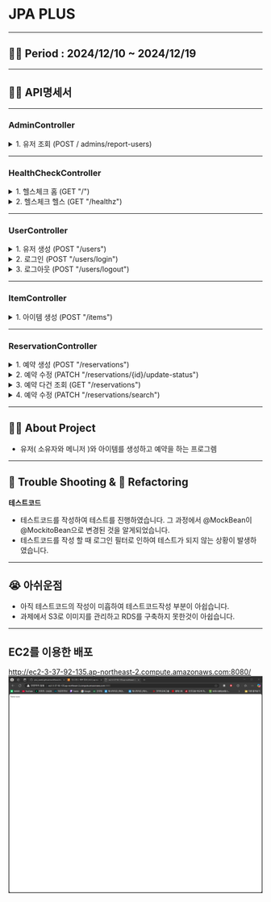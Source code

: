 # JPA PLUS

---
## 👨‍💻 Period : 2024/12/10 ~ 2024/12/19

---

## 👨‍💻 API명세서

---

### AdminController

<details>
<summary>1. 유저 조회 (POST / admins/report-users)</summary>

- 요청
  - **Headers**:
    - Content-Type: application/json
    - 조회 할 유저들의 유저 아이디
  - **Body**:

  ```json
  {
      "userIds": [1, 2, 3]
  }
  ```

  - 설명:

  | # | 이름 | 타입 | 설명 | Required |
  |---|-----|------|-----|----------------|
  |1|userIds|List<Long>|유저들의 아이디|X|
</details>

---
### HealthCheckController

<details>
<summary>1. 헬스체크 홈 (GET "/")</summary>

- 요청
    - **Headers**: 없음
    - 설명: 홈 api로 String "home-aws"를 반환해줍니다.
</details>

<details>
<summary>2. 헬스체크 헬스 (GET "/healthz")</summary>

- 요청
    - **Headers**: 없음
    - 설명: 헬스 api로 String "healthz-aws"를 반환해줍니다.
</details>

---
### UserController

<details>
<summary>1. 유저 생성 (POST "/users")</summary>

- 요청
    - **Headers**:
        - Content-Type: application/json
        - 가입할 유저 정보
    - **Body**:

  ```json
  {
      "email": "test@test.com",
      "nickname": "name",
      "password": "test1234",
      "role": "user"
  }
  ```
  
    - 설명:

  | # | 이름       | 타입     | 설명       | Required |
    |---|----------|--------|----------|----------------|
  | 1 | email    | String | 유저의 이메일  |X|
  | 2 | nickname | String | 유저의 닉네임  |X|
  | 3 | password | String | 유저의 비밀번호 |X|
  | 4 | role     | String | 계정 권한    |X|
- 
</details>

<details>
<summary>2. 로그인 (POST "/users/login")</summary>

- 요청
    - **Headers**:
        - Content-Type: application/json
        - 로그인 이메일과 비밀번호
    - **Body**:

  ```json
  {
      "email": "test@test.com",
      "password": "test1234"
  }
  ```

    - 설명:

  | # | 이름       | 타입     | 설명       | Required |
      |---|----------|--------|----------|----------------|
  | 1 | email    | String | 유저의 이메일  |X|
  | 2 | password | String | 유저의 비밀번호 |X|

</details>

<details>
<summary>3. 로그아웃 (POST "/users/logout")</summary>

- 요청
    - **Headers**: 없음
    - 설명: 유저 로그아웃과 세션 삭제

</details>

---
### ItemController

<details>
<summary>1. 아이템 생성 (POST "/items")</summary>

- 요청
    - **Headers**:
        - Content-Type: application/json
        - 생성할 아이템 정보
    - **Body**:

  ```json
  {
      "name": "item name",
      "description": "item description",
      "managerId": 2,
      "ownerId": 1
  }
  ```

    - 설명:

  | # | 이름          | 타입     | 설명       | Required |
      |---|-------------|--------|----------|----------|
  | 1 | name        | String | 아이템의 이름  | X        |
  | 2 | description | String | 아이템의 설명  | X        |
  | 3 | managerId   | Long   | 메니저의 아이디 | O        |
  | 4 | ownerId     | Long   | 주인 아이디   | O        |

</details>

---
### ReservationController

<details>
<summary>1. 예약 생성 (POST "/reservations")</summary>

- 요청
    - **Headers**:
        - Content-Type: application/json
        - 생성할 예약 정보
    - **Body**:

  ```json
  {
      "itemId": 1,
      "userId": 1,
      "startAt": "12-12-12T10:20:30",
      "endAt": "12-12-12T10:20:30"
  }
  ```

    - 설명:

  | # | 이름      | 타입            | 설명          | Required |
        |---|---------|---------------|-------------|----------|
  | 1 | itemId  | Long          | 예약 아이템의 아이디 | O        |
  | 2 | userId  | Long          | 예약 유저의 아이디  | O        |
  | 3 | startAt | LocalDateTime | 예약 시작 시간    | X        |
  | 4 | endAt   | LocalDateTime | 예약 종료 시간    | X        |

</details>

<details>
<summary>2. 예약 수정 (PATCH "/reservations/{id}/update-status")</summary>

- 요청
    - **Headers**:
        - Content-Type: String
        - 수정할 상태
    - **Path Variables**:
      - {id}: 수정할 예약 ID
    - **Body**:

  ```
    CANCELED
  ```

    - 설명: 예약 상태
      - "EXPIRED", "PENDING", "APPROVED", "CANCELED"
</details>

<details>
<summary>3. 예약 다건 조회 (GET "/reservations")</summary>

- 요청
    - **Headers**:
        - Session
</details>

<details>
<summary>4. 예약 수정 (PATCH "/reservations/search")</summary>

- 요청
    - **Request Param**:
        - userId: 예약한 유저 ID
        - itemId: 예약한 아이템 ID
</details>

---
## 👨‍💻 About Project

- 유저( 소유자와 메니저 )와 아이템를 생성하고 예약을 하는 프로그렘
---
## 🥵 Trouble Shooting & 🚀 Refactoring
**테스트코드**
- 테스트코드를 작성하여 테스트를 진행하였습니다. 그 과정에서 @MockBean이 @MockitoBean으로 변경된 것을 알게되었습니다.
- 테스트코드를 작성 할 때 로그인 필터로 인하여 테스트가 되지 않는 상황이 발생하였습니다.

---
## 😭 아쉬운점
- 아직 테스트코드의 작성이 미흡하여 테스트코드작성 부분이 아쉽습니다.
- 과제에서 S3로 이미지를 관리하고 RDS를 구축하지 못한것이 아쉽습니다.

---
## EC2를 이용한 배포

http://ec2-3-37-92-135.ap-northeast-2.compute.amazonaws.com:8080/
![img.png](img.png)
